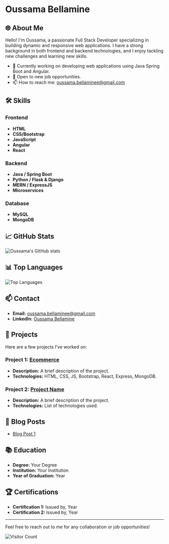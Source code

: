 # Oussama Bellamine

## 🌐 About Me
Hello! I'm Oussama, a passionate Full Stack Developer specializing in building dynamic and responsive web applications. I have a strong background in both frontend and backend technologies, and I enjoy tackling new challenges and learning new skills.

- 🔭 Currently working on developing web applications using Java Spring Boot and Angular.
- 💼 Open to new job opportunities.
- 📫 How to reach me: [oussama.bellaminee@gmail.com](mailto:oussama.bellaminee@gmail.com)

## 🛠️ Skills

### Frontend
- **HTML**
- **CSS/Bootstrap**
- **JavaScript**
- **Angular**
- **React**

### Backend
- **Java / Spring Boot**
- **Python / Flask & Django**
- **MERN / ExpressJS**
- **Microservices**

### Database
- **MySQL**
- **MongoDB**

## 📈 GitHub Stats
![Oussama's GitHub stats](https://github-readme-stats.vercel.app/api?username=BellamineOussama&show_icons=true&theme=radical)


## 📊 Top Languages
![Top Languages](https://github-readme-stats.vercel.app/api/top-langs/?username=BellamineOussama&layout=compact&theme=radical)

## 📫 Contact
- **Email:** [oussama.bellaminee@gmail.com](mailto:oussama.bellaminee@gmail.com)
- **LinkedIn:** [Oussama Bellamine](https://www.linkedin.com/in/oussama-bellamine-4bb2882b1/)

## 💼 Projects
Here are a few projects I've worked on:

### Project 1: [Ecommerce](https://github.com/BellamineOussama/My-Projects/tree/main/ecommerce)
- **Description:** A brief description of the project.
- **Technologies:** HTML, CSS, JS, Bootstrap, React, Express, MongoDB.

### Project 2: [Project Name](https://github.com/your-github-username/project-name)
- **Description:** A brief description of the project.
- **Technologies:** List of technologies used.

## 📝 Blog Posts
- [Blog Post 1](https://yourblog.com/blog-post-1)

## 📚 Education
- **Degree:** Your Degree
- **Institution:** Your Institution
- **Year of Graduation:** Year

## 🏆 Certifications
- **Certification 1:** Issued by, Year
- **Certification 2:** Issued by, Year

---

Feel free to reach out to me for any collaboration or job opportunities!

![Visitor Count](https://visitor-badge.laobi.icu/badge?page_id=your-github-username.your-repo-name)
